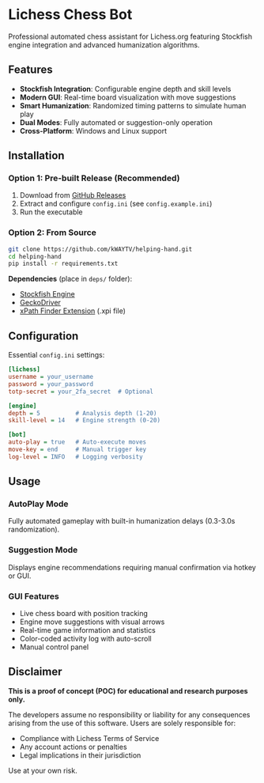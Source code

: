 # Lichess Chess Bot

Professional automated chess assistant for Lichess.org featuring Stockfish engine integration and advanced humanization algorithms.

## Features

- **Stockfish Integration**: Configurable engine depth and skill levels
- **Modern GUI**: Real-time board visualization with move suggestions
- **Smart Humanization**: Randomized timing patterns to simulate human play
- **Dual Modes**: Fully automated or suggestion-only operation
- **Cross-Platform**: Windows and Linux support

## Installation

### Option 1: Pre-built Release (Recommended)

1. Download from [GitHub Releases](https://github.com/kWAYTV/helping-hand/releases)
2. Extract and configure `config.ini` (see `config.example.ini`)
3. Run the executable

### Option 2: From Source

```bash
git clone https://github.com/kWAYTV/helping-hand.git
cd helping-hand
pip install -r requirements.txt
```

**Dependencies** (place in `deps/` folder):

- [Stockfish Engine](https://stockfishchess.org/download/)
- [GeckoDriver](https://github.com/mozilla/geckodriver/releases)
- [xPath Finder Extension](https://addons.mozilla.org/en-US/firefox/addon/xpath_finder/) (.xpi file)

## Configuration

Essential `config.ini` settings:

```ini
[lichess]
username = your_username
password = your_password
totp-secret = your_2fa_secret  # Optional

[engine]
depth = 5          # Analysis depth (1-20)
skill-level = 14   # Engine strength (0-20)

[bot]
auto-play = true   # Auto-execute moves
move-key = end     # Manual trigger key
log-level = INFO   # Logging verbosity
```

## Usage

### AutoPlay Mode

Fully automated gameplay with built-in humanization delays (0.3-3.0s randomization).

### Suggestion Mode

Displays engine recommendations requiring manual confirmation via hotkey or GUI.

### GUI Features

- Live chess board with position tracking
- Engine move suggestions with visual arrows
- Real-time game information and statistics
- Color-coded activity log with auto-scroll
- Manual control panel

## Disclaimer

**This is a proof of concept (POC) for educational and research purposes only.**

The developers assume no responsibility or liability for any consequences arising from the use of this software. Users are solely responsible for:

- Compliance with Lichess Terms of Service
- Any account actions or penalties
- Legal implications in their jurisdiction

Use at your own risk.
